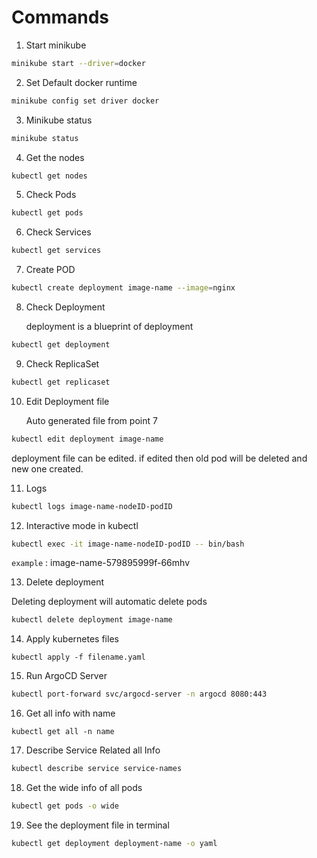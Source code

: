 # Commands

1. Start minikube

```bash
minikube start --driver=docker
```

2. Set Default docker runtime

```bash
minikube config set driver docker
```

3. Minikube status

```bash
minikube status
```

4. Get the nodes

```bash
kubectl get nodes
```

5. Check Pods

```bash
kubectl get pods
```

6. Check Services

```bash
kubectl get services
```

7. Create POD

```bash
kubectl create deployment image-name --image=nginx
```

8. Check Deployment

   deployment is a blueprint of deployment

```bash
kubectl get deployment
```

9. Check ReplicaSet

```bash
kubectl get replicaset
```

10. Edit Deployment file

    Auto generated file from point 7

```bash
kubectl edit deployment image-name
```

deployment file can be edited. if edited then old pod will be deleted and new one created.

11. Logs

```bash
kubectl logs image-name-nodeID-podID
```

12. Interactive mode in kubectl

```bash
kubectl exec -it image-name-nodeID-podID -- bin/bash
```

`example` : image-name-579895999f-66mhv

13. Delete deployment

Deleting deployment will automatic delete pods

```bash
kubectl delete deployment image-name
```

14. Apply kubernetes files

```
kubectl apply -f filename.yaml
```

15. Run ArgoCD Server

```bash
kubectl port-forward svc/argocd-server -n argocd 8080:443
```

16. Get all info with name

```
kubectl get all -n name
```

17. Describe Service Related all Info

```bash
kubectl describe service service-names
```

18. Get the wide info of all pods

```bash
kubectl get pods -o wide
```

19. See the deployment file in terminal

```bash
kubectl get deployment deployment-name -o yaml
```
